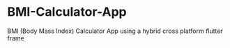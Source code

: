 # BMI-Calculator-App
BMI (Body Mass Index) Calculator App using a hybrid cross platform  flutter frame
